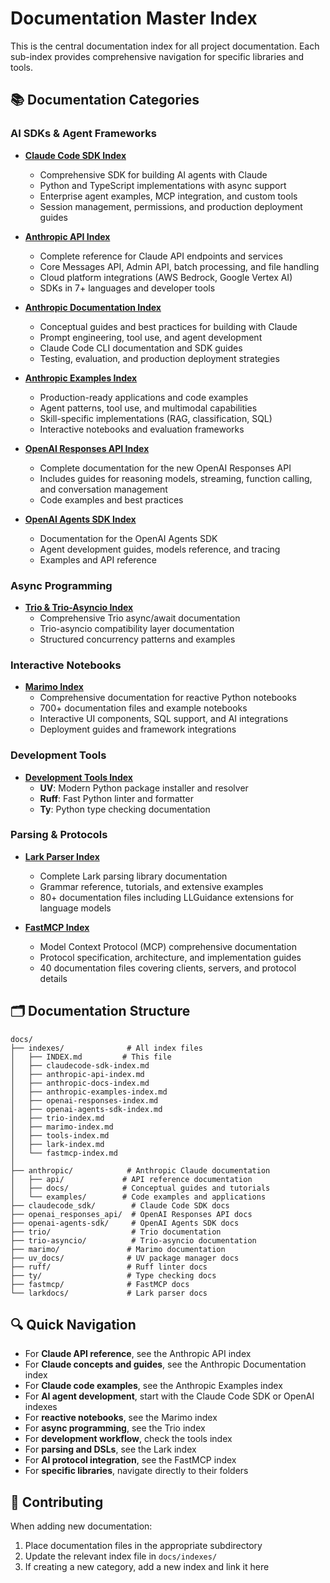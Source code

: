 # Documentation Master Index

This is the central documentation index for all project documentation. Each sub-index provides comprehensive navigation for specific libraries and tools.

## 📚 Documentation Categories

### AI SDKs & Agent Frameworks
- **[Claude Code SDK Index](./claudecode-sdk-index.md)**
  - Comprehensive SDK for building AI agents with Claude
  - Python and TypeScript implementations with async support
  - Enterprise agent examples, MCP integration, and custom tools
  - Session management, permissions, and production deployment guides

- **[Anthropic API Index](./anthropic-api-index.md)**
  - Complete reference for Claude API endpoints and services
  - Core Messages API, Admin API, batch processing, and file handling
  - Cloud platform integrations (AWS Bedrock, Google Vertex AI)
  - SDKs in 7+ languages and developer tools

- **[Anthropic Documentation Index](./anthropic-docs-index.md)**
  - Conceptual guides and best practices for building with Claude
  - Prompt engineering, tool use, and agent development
  - Claude Code CLI documentation and SDK guides
  - Testing, evaluation, and production deployment strategies

- **[Anthropic Examples Index](./anthropic-examples-index.md)**
  - Production-ready applications and code examples
  - Agent patterns, tool use, and multimodal capabilities
  - Skill-specific implementations (RAG, classification, SQL)
  - Interactive notebooks and evaluation frameworks

- **[OpenAI Responses API Index](./openai-responses-index.md)**
  - Complete documentation for the new OpenAI Responses API
  - Includes guides for reasoning models, streaming, function calling, and conversation management
  - Code examples and best practices

- **[OpenAI Agents SDK Index](./openai-agents-sdk-index.md)**
  - Documentation for the OpenAI Agents SDK
  - Agent development guides, models reference, and tracing
  - Examples and API reference

### Async Programming
- **[Trio & Trio-Asyncio Index](./trio-index.md)**
  - Comprehensive Trio async/await documentation
  - Trio-asyncio compatibility layer documentation
  - Structured concurrency patterns and examples

### Interactive Notebooks
- **[Marimo Index](./marimo-index.md)**
  - Comprehensive documentation for reactive Python notebooks
  - 700+ documentation files and example notebooks
  - Interactive UI components, SQL support, and AI integrations
  - Deployment guides and framework integrations

### Development Tools
- **[Development Tools Index](./tools-index.md)**
  - **UV**: Modern Python package installer and resolver
  - **Ruff**: Fast Python linter and formatter
  - **Ty**: Python type checking documentation

### Parsing & Protocols
- **[Lark Parser Index](./lark-index.md)**
  - Complete Lark parsing library documentation
  - Grammar reference, tutorials, and extensive examples
  - 80+ documentation files including LLGuidance extensions for language models

- **[FastMCP Index](./fastmcp-index.md)**
  - Model Context Protocol (MCP) comprehensive documentation
  - Protocol specification, architecture, and implementation guides
  - 40 documentation files covering clients, servers, and protocol details

## 🗂️ Documentation Structure

```
docs/
├── indexes/              # All index files
│   ├── INDEX.md         # This file
│   ├── claudecode-sdk-index.md
│   ├── anthropic-api-index.md
│   ├── anthropic-docs-index.md
│   ├── anthropic-examples-index.md
│   ├── openai-responses-index.md
│   ├── openai-agents-sdk-index.md
│   ├── trio-index.md
│   ├── marimo-index.md
│   ├── tools-index.md
│   ├── lark-index.md
│   └── fastmcp-index.md
│
├── anthropic/            # Anthropic Claude documentation
│   ├── api/             # API reference documentation
│   ├── docs/            # Conceptual guides and tutorials
│   └── examples/        # Code examples and applications
├── claudecode_sdk/        # Claude Code SDK docs
├── openai_responses_api/  # OpenAI Responses API docs
├── openai-agents-sdk/     # OpenAI Agents SDK docs
├── trio/                  # Trio documentation
├── trio-asyncio/          # Trio-asyncio documentation
├── marimo/               # Marimo documentation
├── uv_docs/              # UV package manager docs
├── ruff/                 # Ruff linter docs
├── ty/                   # Type checking docs
├── fastmcp/              # FastMCP docs
└── larkdocs/             # Lark parser docs
```

## 🔍 Quick Navigation

- For **Claude API reference**, see the Anthropic API index
- For **Claude concepts and guides**, see the Anthropic Documentation index
- For **Claude code examples**, see the Anthropic Examples index
- For **AI agent development**, start with the Claude Code SDK or OpenAI indexes
- For **reactive notebooks**, see the Marimo index
- For **async programming**, see the Trio index
- For **development workflow**, check the tools index
- For **parsing and DSLs**, see the Lark index
- For **AI protocol integration**, see the FastMCP index
- For **specific libraries**, navigate directly to their folders

## 📝 Contributing

When adding new documentation:
1. Place documentation files in the appropriate subdirectory
2. Update the relevant index file in `docs/indexes/`
3. If creating a new category, add a new index and link it here